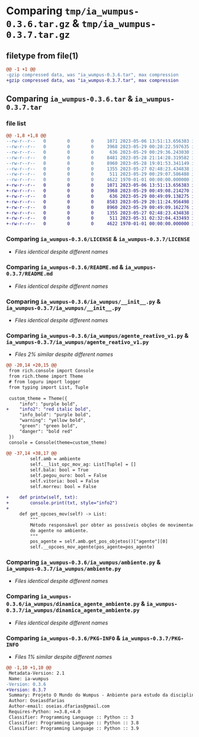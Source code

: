 # Comparing `tmp/ia_wumpus-0.3.6.tar.gz` & `tmp/ia_wumpus-0.3.7.tar.gz`

## filetype from file(1)

```diff
@@ -1 +1 @@
-gzip compressed data, was "ia_wumpus-0.3.6.tar", max compression
+gzip compressed data, was "ia_wumpus-0.3.7.tar", max compression
```

## Comparing `ia_wumpus-0.3.6.tar` & `ia_wumpus-0.3.7.tar`

### file list

```diff
@@ -1,8 +1,8 @@
--rw-r--r--   0        0        0     1071 2023-05-06 13:51:13.656383 ia_wumpus-0.3.6/LICENSE
--rw-r--r--   0        0        0     3968 2023-05-29 00:28:22.597635 ia_wumpus-0.3.6/README.md
--rw-r--r--   0        0        0      636 2023-05-29 00:29:36.243030 ia_wumpus-0.3.6/ia_wumpus/__init__.py
--rw-r--r--   0        0        0     8481 2023-05-28 21:14:28.319582 ia_wumpus-0.3.6/ia_wumpus/agente_reativo_v1.py
--rw-r--r--   0        0        0     8960 2023-05-28 19:01:53.341149 ia_wumpus-0.3.6/ia_wumpus/ambiente.py
--rw-r--r--   0        0        0     1355 2023-05-27 02:48:23.434838 ia_wumpus-0.3.6/ia_wumpus/dinamica_agente_ambiente.py
--rw-r--r--   0        0        0      511 2023-05-29 00:29:07.586488 ia_wumpus-0.3.6/pyproject.toml
--rw-r--r--   0        0        0     4622 1970-01-01 00:00:00.000000 ia_wumpus-0.3.6/PKG-INFO
+-rw-r--r--   0        0        0     1071 2023-05-06 13:51:13.656383 ia_wumpus-0.3.7/LICENSE
+-rw-r--r--   0        0        0     3968 2023-05-29 00:49:08.214270 ia_wumpus-0.3.7/README.md
+-rw-r--r--   0        0        0      636 2023-05-29 00:49:09.138275 ia_wumpus-0.3.7/ia_wumpus/__init__.py
+-rw-r--r--   0        0        0     8583 2023-05-29 20:11:24.956498 ia_wumpus-0.3.7/ia_wumpus/agente_reativo_v1.py
+-rw-r--r--   0        0        0     8960 2023-05-29 00:49:09.162276 ia_wumpus-0.3.7/ia_wumpus/ambiente.py
+-rw-r--r--   0        0        0     1355 2023-05-27 02:48:23.434838 ia_wumpus-0.3.7/ia_wumpus/dinamica_agente_ambiente.py
+-rw-r--r--   0        0        0      511 2023-05-31 02:32:04.433493 ia_wumpus-0.3.7/pyproject.toml
+-rw-r--r--   0        0        0     4622 1970-01-01 00:00:00.000000 ia_wumpus-0.3.7/PKG-INFO
```

### Comparing `ia_wumpus-0.3.6/LICENSE` & `ia_wumpus-0.3.7/LICENSE`

 * *Files identical despite different names*

### Comparing `ia_wumpus-0.3.6/README.md` & `ia_wumpus-0.3.7/README.md`

 * *Files identical despite different names*

### Comparing `ia_wumpus-0.3.6/ia_wumpus/__init__.py` & `ia_wumpus-0.3.7/ia_wumpus/__init__.py`

 * *Files identical despite different names*

### Comparing `ia_wumpus-0.3.6/ia_wumpus/agente_reativo_v1.py` & `ia_wumpus-0.3.7/ia_wumpus/agente_reativo_v1.py`

 * *Files 2% similar despite different names*

```diff
@@ -20,14 +20,15 @@
 from rich.console import Console
 from rich.theme import Theme
 # from loguru import logger
 from typing import List, Tuple
 
 custom_theme = Theme({
     "info": "purple bold",
+    "info2": "red italic bold",
     "info_bold": "purple bold",
     "warning": "yellow bold",
     "green": "green bold",
     "danger": "bold red"
 })
 console = Console(theme=custom_theme)
 
@@ -37,14 +38,17 @@
         self.amb = ambiente
         self.__list_opc_mov_ag: List[Tuple] = []
         self.bala: bool = True
         self.pegou_ouro: bool = False
         self.vitoria: bool = False
         self.morreu: bool = False
 
+    def printw(self, txt):
+        console.print(txt, style="info2")
+
     def get_opcoes_mov(self) -> List:
         """
         Método responsável por obter as possíveis obções de movimentação
         do agente no ambiente.
         """
         pos_agente = self.amb.get_pos_objetos()["agente"][0]
         self.__opcoes_mov_agente(pos_agente=pos_agente)
```

### Comparing `ia_wumpus-0.3.6/ia_wumpus/ambiente.py` & `ia_wumpus-0.3.7/ia_wumpus/ambiente.py`

 * *Files identical despite different names*

### Comparing `ia_wumpus-0.3.6/ia_wumpus/dinamica_agente_ambiente.py` & `ia_wumpus-0.3.7/ia_wumpus/dinamica_agente_ambiente.py`

 * *Files identical despite different names*

### Comparing `ia_wumpus-0.3.6/PKG-INFO` & `ia_wumpus-0.3.7/PKG-INFO`

 * *Files 1% similar despite different names*

```diff
@@ -1,10 +1,10 @@
 Metadata-Version: 2.1
 Name: ia-wumpus
-Version: 0.3.6
+Version: 0.3.7
 Summary: Projeto O Mundo do Wumpus - Anbiente para estudo da disciplina de Inteligencia Computacional.
 Author: Oseiasdfarias
 Author-email: oseias.dfarias@gmail.com
 Requires-Python: >=3.8,<4.0
 Classifier: Programming Language :: Python :: 3
 Classifier: Programming Language :: Python :: 3.8
 Classifier: Programming Language :: Python :: 3.9
```

